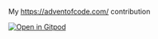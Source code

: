 My https://adventofcode.com/ contribution

[![Open in Gitpod](https://gitpod.io/button/open-in-gitpod.svg)](https://gitpod.io/#https://github.com/Shadouw/AdventOfCode)
